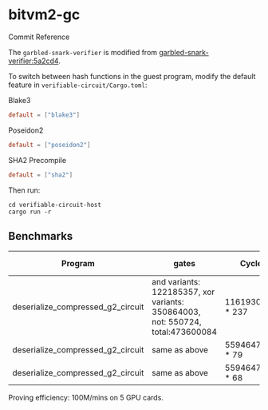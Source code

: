 # bitvm2-gc



Commit Reference

The `garbled-snark-verifier` is modified from [garbled-snark-verifier:5a2cd4](https://github.com/BitVM/garbled-snark-verifier/commit/5a2cd4dc6cb19e37adb1b3ab94414e01d1e8b338).

To switch between hash functions in the guest program, modify the default feature in `verifiable-circuit/Cargo.toml`:

Blake3
```toml
default = ["blake3"]
```

Poseidon2
```toml
default = ["poseidon2"]
```

SHA2 Precompile
```toml
default = ["sha2"]
```

Then run:
```shell
cd verifiable-circuit-host
cargo run -r
```

## Benchmarks

|Program| gates | Cycles | Peak memory |
|---|---| ---|---|
| deserialize_compressed_g2_circuit | and variants:    122185357, xor variants: 350864003, not: 550724, total:473600084 | 11619308053 * 237  | 150G | 
| deserialize_compressed_g2_circuit | same as above | 5594647134 * 79 | ?? |
| deserialize_compressed_g2_circuit | same as above | 5594647134 * 68 | ?? |

Proving efficiency:  100M/mins on 5 GPU cards.